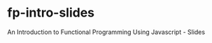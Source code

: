 fp-intro-slides
===============

An Introduction to Functional Programming Using Javascript - Slides
